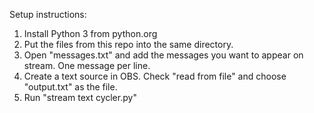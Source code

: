 Setup instructions:
1. Install Python 3 from python.org
2. Put the files from this repo into the same directory.
3. Open "messages.txt" and add the messages you want to appear on stream. One message per line.
4. Create a text source in OBS. Check "read from file" and choose "output.txt" as the file.
5. Run "stream text cycler.py"
